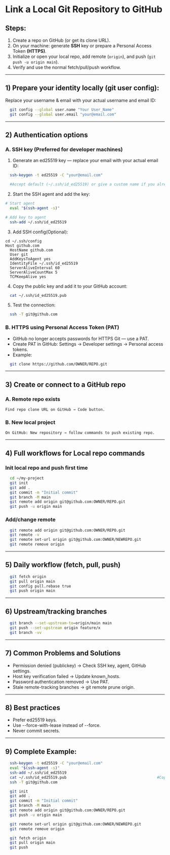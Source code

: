 # Link a Local Git Repository to GitHub

## Steps:
1. Create a repo on GitHub (or get its clone URL).  
2. On your machine: generate **SSH** key or prepare a Personal Access Token **(HTTPS)**.  
3. Initialize or open your local repo, add remote (`origin`), and push (`git push -u origin main`).  
4. Verify and use the normal fetch/pull/push workflow.  

---

## 1) Prepare your identity locally (git user config):

Replace your username & email with your actual username and email ID:

```bash
  git config --global user.name "Your User_Name"
  git config --global user.email "your@email.com"
```

---

## 2) Authentication options

### A. SSH key (Preferred for developer machines)

1. Generate an ed25519 key — replace your email with your actual email ID:
   
```bash
  ssh-keygen -t ed25519 -C "your@email.com"

  #Accept default (~/.ssh/id_ed25519) or give a custom name if you already have keys
```

2. Start the SSH agent and add the key:
   
```bash
# Start agent
  eval "$(ssh-agent -s)"

# Add key to agent
  ssh-add ~/.ssh/id_ed25519
```

3. Add SSH config(Optional):
   
```
cd ~/.ssh/config
Host github.com
  HostName github.com
  User git
  AddKeysToAgent yes
  IdentityFile ~/.ssh/id_ed25519
  ServerAliveInterval 60
  ServerAliveCountMax 5
  TCPKeepAlive yes
```

4. Copy the public key and add it to your GitHub account:
   
```bash
  cat ~/.ssh/id_ed25519.pub
```

5. Test the connection:
   
```bash
  ssh -T git@github.com
```

### B. HTTPS using Personal Access Token (PAT)
- GitHub no longer accepts passwords for HTTPS Git — use a PAT.
- Create PAT in GitHub: Settings → Developer settings → Personal access tokens.
- Example:
  
```bash
  git clone https://github.com/OWNER/REPO.git
```

---

## 3) Create or connect to a GitHub repo

### A. Remote repo exists

    Find repo clone URL on GitHub → Code button.

### B. New local project

    On GitHub: New repository → follow commands to push existing repo.

---

## 4) Full workflows for Local repo commands

### Init local repo and push first time

```bash
  cd ~/my-project
  git init
  git add .
  git commit -m "Initial commit"
  git branch -M main
  git remote add origin git@github.com:OWNER/REPO.git
  git push -u origin main
```

### Add/change remote

```bash
  git remote add origin git@github.com:OWNER/REPO.git
  git remote -v
  git remote set-url origin git@github.com:OWNER/NEWREPO.git
  git remote remove origin
```

---

## 5) Daily workflow (fetch, pull, push)

```bash
  git fetch origin
  git pull origin main
  git config pull.rebase true
  git push origin main
```
---

## 6) Upstream/tracking branches

```bash
  git branch --set-upstream-to=origin/main main
  git push --set-upstream origin feature/x
  git branch -vv
```
---

## 7) Common Problems and Solutions
- Permission denied (publickey) → Check SSH key, agent, GitHub settings.
- Host key verification failed → Update known_hosts.
- Password authentication removed → Use PAT.
- Stale remote-tracking branches → git remote prune origin.
---

## 8) Best practices
- Prefer ed25519 keys.
- Use --force-with-lease instead of --force.
- Never commit secrets.
---

## 9) Complete Example:

```bash
  ssh-keygen -t ed25519 -C "your@email.com"
  eval "$(ssh-agent -s)"
  ssh-add ~/.ssh/id_ed25519
  cat ~/.ssh/id_ed25519.pub                                        #Copy the public key and add it to your GitHub account
  ssh -T git@github.com

  git init
  git add .
  git commit -m "Initial commit"
  git branch -M main
  git remote add origin git@github.com:OWNER/REPO.git
  git push -u origin main

  git remote set-url origin git@github.com:OWNER/NEWREPO.git
  git remote remove origin

  git fetch origin
  git pull origin main
  git push
```
